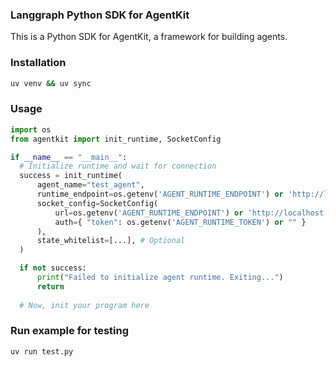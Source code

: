 ### Langgraph Python SDK for AgentKit

This is a Python SDK for AgentKit, a framework for building agents.

### Installation

```bash
uv venv && uv sync
```

### Usage

```python
import os
from agentkit import init_runtime, SocketConfig

if __name__ == "__main__":
  # Initialize runtime and wait for connection
  success = init_runtime(
      agent_name="test_agent",
      runtime_endpoint=os.getenv('AGENT_RUNTIME_ENDPOINT') or 'http://localhost:8000',
      socket_config=SocketConfig(
          url=os.getenv('AGENT_RUNTIME_ENDPOINT') or 'http://localhost:8000',
          auth={ "token": os.getenv('AGENT_RUNTIME_TOKEN') or "" }
      ),
      state_whitelist=[...], # Optional
  )

  if not success:
      print("Failed to initialize agent runtime. Exiting...")
      return
  
  # Now, init your program here
```

### Run example for testing

```bash
uv run test.py
```